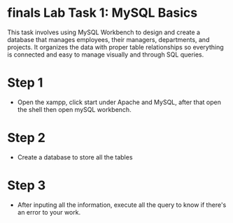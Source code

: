 # finals Lab Task 1: MySQL Basics
This task involves using MySQL Workbench to design and create a database that manages employees, their managers, departments, and projects. It organizes the data with proper table relationships so everything is connected and easy to manage visually and through SQL queries.

# Step 1
- Open the xampp, click start under Apache and MySQL, after that open the shell then open mySQL workbench.

# Step 2
- Create a database to store all the tables

# Step 3
- After inputing all the information, execute all the query to know if there's an error to your work.
